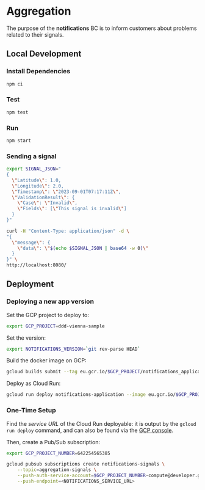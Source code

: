 # Aggregation

The purpose of the **notifications** BC is to inform
customers about problems related to their signals.

## Local Development

### Install Dependencies

```bash
npm ci
```

### Test

```bash
npm test
```

### Run

```bash
npm start
```

### Sending a signal

```bash
export SIGNAL_JSON="
{
  \"Latitude\": 1.0,
  \"Longitude\": 2.0,
  \"Timestamp\": \"2023-09-01T07:17:11Z\",
  \"ValidationResult\": {
    \"Case\": \"Invalid\",
    \"Fields\": [\"This signal is invalid\"]
  }
}"

curl -H "Content-Type: application/json" -d \
"{
  \"message\": {
    \"data\": \"$(echo $SIGNAL_JSON | base64 -w 0)\"
  }
}" \
http://localhost:8080/
```

## Deployment

### Deploying a new app version

Set the GCP project to deploy to:
```bash
export GCP_PROJECT=ddd-vienna-sample
```

Set the version:
```bash
export NOTIFICATIONS_VERSION=`git rev-parse HEAD`
```

Build the docker image on GCP:
```bash
gcloud builds submit --tag eu.gcr.io/$GCP_PROJECT/notifications_application:$NOTIFICATIONS_VERSION --project $GCP_PROJECT
```

Deploy as Cloud Run:
```bash
gcloud run deploy notifications-application --image eu.gcr.io/$GCP_PROJECT/notifications_application:$NOTIFICATIONS_VERSION --region europe-west1
```

### One-Time Setup

Find the *service URL* of the Cloud Run deployable: it is output
by the `gcloud run deploy` command, and can also be found via the
[GCP console](https://console.cloud.google.com/run?referrer=search&project=ddd-vienna-sample).

Then, create a Pub/Sub subscription:
```bash
export GCP_PROJECT_NUMBER=642254565385

gcloud pubsub subscriptions create notifications-signals \
    --topic=aggregation-signals \
    --push-auth-service-account=$GCP_PROJECT_NUMBER-compute@developer.gserviceaccount.com \
    --push-endpoint=<NOTIFICATIONS_SERVICE_URL>
```
